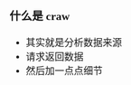 <span  style="font-family: Simsun,serif; font-size: 17px; ">

### 什么是 craw

- 其实就是分析数据来源
- 请求返回数据
- 然后加一点点细节

</span>